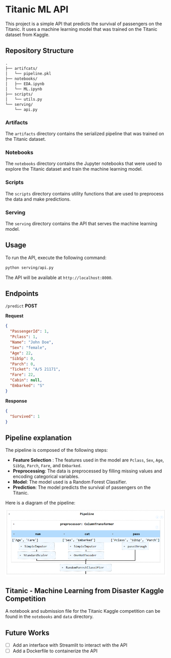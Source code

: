 # Titanic ML API

This project is a simple API that predicts the survival of passengers on the Titanic. It uses a machine learning model that was trained on the Titanic dataset from Kaggle.

## Repository Structure

```
.
├── artifcats/
│   └── pipeline.pkl
├── notebooks/
│   ├── EDA.ipynb
│   └── ML.ipynb
├── scripts/
│   └── utils.py
└── serving/
    └── api.py
```

### Artifacts

The `artifacts` directory contains the serialized pipeline that was trained on the Titanic dataset.

### Notebooks

The `notebooks` directory contains the Jupyter notebooks that were used to explore the Titanic dataset and train the machine learning model.

### Scripts

The `scripts` directory contains utility functions that are used to preprocess the data and make predictions.

### Serving

The `serving` directory contains the API that serves the machine learning model.

## Usage

To run the API, execute the following command:

```bash
python serving/api.py
```

The API will be available at `http://localhost:8000`.

## Endpoints

`/predict` **POST**

**Request**

```json
{
  "PassengerId": 1,
  "Pclass": 1,
  "Name": "John Doe",
  "Sex": "female",
  "Age": 22,
  "SibSp": 0,
  "Parch": 0,
  "Ticket": "A/5 21171",
  "Fare": 22,
  "Cabin": null,
  "Embarked": "S"
}
```

**Response**

```json
{
  "Survived": 1
}
```

## Pipeline explanation 

The pipeline is composed of the following steps:
- **Feature Selection** : The features used in the model are `Pclass`, `Sex`, `Age`, `SibSp`, `Parch`, `Fare`, and `Embarked`.
- **Preprocessing**: The data is preprocessed by filling missing values and encoding categorical variables.
- **Model**: The model used is a Random Forest Classifier.
- **Prediction**: The model predicts the survival of passengers on the Titanic.

Here is a diagram of the pipeline:

<img alt="pipeline.png" src="misc/pipeline.png" width="600"/>

## Titanic - Machine Learning from Disaster Kaggle Competition

A notebook and submission file for the Titanic Kaggle competition can be found in the `notebooks` and `data` directory.

## Future Works 

- [ ] Add an interface with Streamlit to interact with the API
- [ ] Add a Dockerfile to containerize the API
